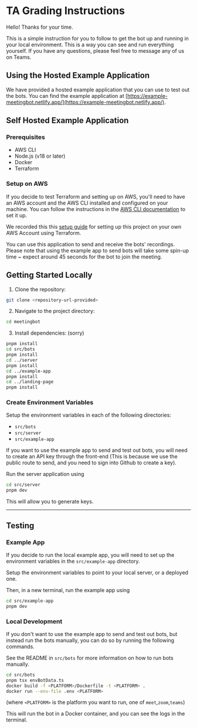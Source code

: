 # TA Grading Instructions

Hello! Thanks for your time.

This is a simple instruction for you to follow to get the bot up and running in your local environment.
This is a way you can see and run everything yourself.
If you have any questions, please feel free to message any of us on Teams.

## Using the Hosted Example Application 

We have provided a hosted example application that you can use to test out the bots.
You can find the example application at [https://example-meetingbot.netlify.app/](https://example-meetingbot.netlify.app/).

## Self Hosted Example Application

### Prerequisites

- AWS CLI
- Node.js (v18 or later)
- Docker
- Terraform

### Setup on AWS

If you decide to test Terraform and setting up on AWS, you'll need to have an AWS account and the AWS CLI installed and configured on your machine. 
You can follow the instructions in the [AWS CLI documentation](https://docs.aws.amazon.com/cli/latest/userguide/getting-started-install.html) to set it up.

We recorded this this [setup guide](https://x.com/owengretzinger/status/1909450692999209465) for setting up this project on your own AWS Account using Terraform.

You can use this application to send and receive the bots' recordings. Please note that using the example app to send bots will take some spin-up time ~ expect around 45 seconds for the bot to join the meeting.
## Getting Started Locally

1. Clone the repository:
```bash
git clone <repository-url-provided>
```

2. Navigate to the project directory:
```bash
cd meetingbot
```

3. Install dependencies: (sorry)
```bash
pnpm install
cd src/bots
pnpm install
cd ../server
pnpm install
cd ../example-app
pnpm install
cd ../landing-page
pnpm install
```

### Create Environment Variables

Setup the environment variables in each of the following directories:
- `src/bots`
- `src/server`
- `src/example-app`

If you want to use the example app to send and test out bots, you will need to create an API key through the front-end (This is because we use the public route to send, and you need to sign into Github to create a key).

Run the server application using
```bash
cd src/server
pnpm dev
```

This will allow you to generate keys.

---

## Testing

### Example App

If you decide to run the local example app, you will need to set up the environment variables in the `src/example-app` directory.

Setup the environment variables to point to your local server, or a deployed one.

Then, in a new terminal, run the example app using
```bash
cd src/example-app
pnpm dev
```

### Local Development

If you don't want to use the example app to send and test out bots, but instead run the bots manually, you can do so by running the following commands.

See the README in `src/bots` for more information on how to run bots manually.

```bash
cd src/bots
pnpm tsx envBotData.ts
docker build -f <PLATFORM>/Dockerfile -t <PLATFORM> .
docker run --env-file .env <PLATFORM>
```
(where `<PLATFORM>` is the platform you want to run, one of `meet`,`zoom`,`teams`)

This will run the bot in a Docker container, and you can see the logs in the terminal.